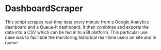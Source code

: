 # DashboardScraper

This script scrapes real-time data every minute from a Google Analytics dashboard and a Queue-It dashboard. It then combines and exports the data into a CSV which can be fed in to a BI platform. This particular use case was to facilitate the monitoring historical real-time users on site and in queue. 
